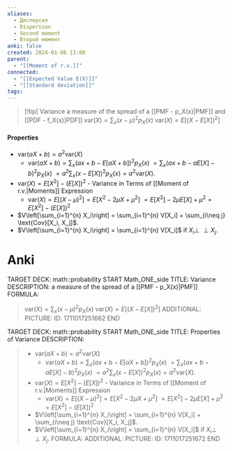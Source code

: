 ```yaml
---
aliases:
  - Дисперсия
  - Dispersion
  - Second moment
  - Второй момент
anki: false
created: 2024-01-06 13:08
parent:
  - "[[Moment of r.v.]]"
connected:
  - "[[Expected Value E(X)]]"
  - "[[Standard deviation]]"
tags:
---
```


> [!tip] Variance 
a measure of the spread of a [[PMF - p_X(x)|PMF]]  and [[PDF - f_X(x)|PDF]]
$\text{var}(X) = \sum_{x} (x-\mu)^2 p_X(x)$
$\text{var}(X) = E[(X - E[X])^2]$


#### Properties
- $\text{var}(aX + b) = a^2\text{var}(X)$
	- $\text{var}(aX + b) = \sum_{x} (ax + b - E[aX + b])^2 p_X(x)$ $= \sum_{x} (ax + b - aE[X] - b)^2 p_X(x)$ $= a^2 \sum_{x} (x - E[X])^2 p_X(x) = a^2 \text{var}(X).$
- $\text{var}(X) = E[X^2] - (E[X])^2$ - Variance in Terms of [[Moment of r.v.|Moments]]  Expression
	- $\text{var}(X) = E[(X-\mu)^2] = E[X^2 - 2\mu X + \mu^2]$ $= E[X^2] - 2\mu E[X] + \mu^2 = E[X^2] - (E[X])^2$
- $V\left[\sum_{i=1}^{n} X_i\right] = \sum_{i=1}^{n} V[X_i] + \sum_{i\neq j} \text{Cov}[X_i, X_j]$.
- $V\left[\sum_{i=1}^{n} X_i\right] = \sum_{i=1}^{n} V[X_i]$ if $X_i \perp\!\!\!\perp X_j$.




# Anki
TARGET DECK: math::probability
START
Math_ONE_side
TITLE: Variance
DESCRIPTION: a measure of the spread of a [[PMF - p_X(x)|PMF]] 
FORMULA: 
> $\text{var}(X) = \sum_{x} (x-\mu)^2 p_X(x)$
> $\text{var}(X) = E[(X - E[X])^2]$
ADDITIONAL:
PICTURE:
ID: 1711017251662
END

TARGET DECK: math::probability
START
Math_ONE_side
TITLE: Properties of Variance
DESCRIPTION: 
> - $\text{var}(aX + b) = a^2\text{var}(X)$
>	- $\text{var}(aX + b) = \sum_{x} (ax + b - E[aX + b])^2 p_X(x)$ $= \sum_{x} (ax + b - aE[X] - b)^2 p_X(x)$ $= a^2 \sum_{x} (x - E[X])^2 p_X(x) = a^2 \text{var}(X).$
> - $\text{var}(X) = E[X^2] - (E[X])^2$ - Variance in Terms of [[Moment of r.v.|Moments]]  Expression
>	- $\text{var}(X) = E[(X-\mu)^2] = E[X^2 - 2\mu X + \mu^2]$ $= E[X^2] - 2\mu E[X] + \mu^2 = E[X^2] - (E[X])^2$
> - $V\left[\sum_{i=1}^{n} X_i\right] = \sum_{i=1}^{n} V[X_i] + \sum_{i\neq j} \text{Cov}[X_i, X_j]$.
> - $V\left[\sum_{i=1}^{n} X_i\right] = \sum_{i=1}^{n} V[X_i]$ if $X_i \perp\!\!\!\perp X_j$.
FORMULA: 
ADDITIONAL:
PICTURE:
ID: 1711017251672
END









